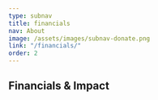 ```yaml
---
type: subnav
title: financials
nav: About
image: /assets/images/subnav-donate.png
link: "/financials/"
order: 2
---
```


## Financials & Impact
